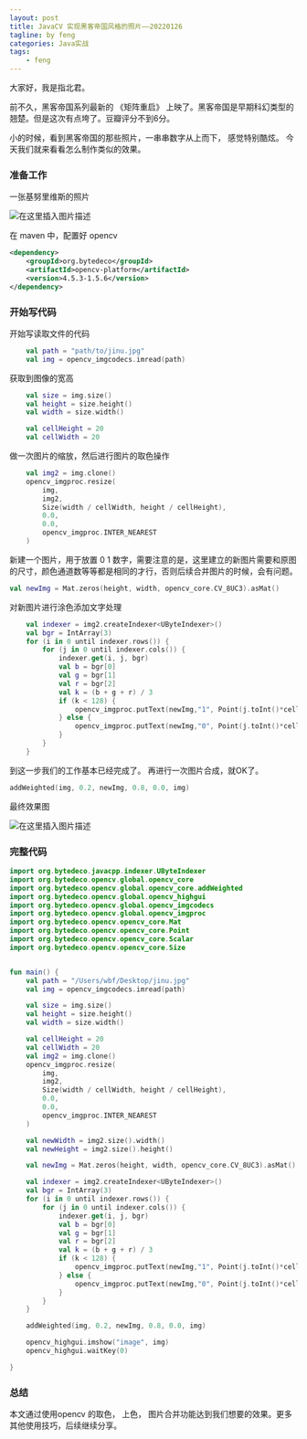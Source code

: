 ```yaml
---
layout: post
title: JavaCV 实现黑客帝国风格的照片——20220126
tagline: by feng
categories: Java实战
tags: 
    - feng
---
```


大家好，我是指北君。

前不久，黑客帝国系列最新的 《矩阵重启》 上映了。黑客帝国是早期科幻类型的翘楚。但是这次有点垮了。豆瓣评分不到6分。

小的时候，看到黑客帝国的那些照片，一串串数字从上而下， 感觉特别酷炫。 今天我们就来看看怎么制作类似的效果。

<!--more-->

### 准备工作

一张基努里维斯的照片

![在这里插入图片描述](https://img-blog.csdnimg.cn/91bb3606d01b46efb29a6e6364f90d59.png)

在 maven 中，配置好 opencv

```xml
<dependency>
    <groupId>org.bytedeco</groupId>
    <artifactId>opencv-platform</artifactId>
    <version>4.5.3-1.5.6</version>
</dependency>
```

### 开始写代码

开始写读取文件的代码

```kotlin
 	val path = "path/to/jinu.jpg"
    val img = opencv_imgcodecs.imread(path)
```
获取到图像的宽高

```kotlin
	val size = img.size()
    val height = size.height()
    val width = size.width()

    val cellHeight = 20
    val cellWidth = 20
```
做一次图片的缩放，然后进行图片的取色操作

```kotlin
	val img2 = img.clone()
    opencv_imgproc.resize(
        img,
        img2,
        Size(width / cellWidth, height / cellHeight),
        0.0,
        0.0,
        opencv_imgproc.INTER_NEAREST
    )
```

新建一个图片，用于放置 0 1 数字，需要注意的是，这里建立的新图片需要和原图的尺寸，颜色通道数等等都是相同的才行，否则后续合并图片的时候，会有问题。

```kotlin
val newImg = Mat.zeros(height, width, opencv_core.CV_8UC3).asMat()
```

对新图片进行涂色添加文字处理

```kotlin
    val indexer = img2.createIndexer<UByteIndexer>()
    val bgr = IntArray(3)
    for (i in 0 until indexer.rows()) {
        for (j in 0 until indexer.cols()) {
            indexer.get(i, j, bgr)
            val b = bgr[0]
            val g = bgr[1]
            val r = bgr[2]
            val k = (b + g + r) / 3
            if (k < 128) {
                opencv_imgproc.putText(newImg,"1", Point(j.toInt()*cellWidth, i.toInt()* cellHeight), opencv_imgproc.FONT_HERSHEY_COMPLEX_SMALL, 0.7, Scalar(0.0,g.toDouble(),0.0, 0.0))
            } else {
                opencv_imgproc.putText(newImg,"0", Point(j.toInt()*cellWidth, i.toInt()* cellHeight), opencv_imgproc.FONT_HERSHEY_COMPLEX_SMALL, 0.7, Scalar(0.0,g.toDouble(),0.0, 0.0))
            }
        }
    }

```

到这一步我们的工作基本已经完成了。 再进行一次图片合成，就OK了。

```kotlin
addWeighted(img, 0.2, newImg, 0.8, 0.0, img)
```

最终效果图

![在这里插入图片描述](https://img-blog.csdnimg.cn/1b26c81716d24b849fed8ad52c8665bb.png)

### 完整代码

```kotlin
import org.bytedeco.javacpp.indexer.UByteIndexer
import org.bytedeco.opencv.global.opencv_core
import org.bytedeco.opencv.global.opencv_core.addWeighted
import org.bytedeco.opencv.global.opencv_highgui
import org.bytedeco.opencv.global.opencv_imgcodecs
import org.bytedeco.opencv.global.opencv_imgproc
import org.bytedeco.opencv.opencv_core.Mat
import org.bytedeco.opencv.opencv_core.Point
import org.bytedeco.opencv.opencv_core.Scalar
import org.bytedeco.opencv.opencv_core.Size


fun main() {
    val path = "/Users/wbf/Desktop/jinu.jpg"
    val img = opencv_imgcodecs.imread(path)

    val size = img.size()
    val height = size.height()
    val width = size.width()

    val cellHeight = 20
    val cellWidth = 20
    val img2 = img.clone()
    opencv_imgproc.resize(
        img,
        img2,
        Size(width / cellWidth, height / cellHeight),
        0.0,
        0.0,
        opencv_imgproc.INTER_NEAREST
    )

    val newWidth = img2.size().width()
    val newHeight = img2.size().height()

    val newImg = Mat.zeros(height, width, opencv_core.CV_8UC3).asMat()

    val indexer = img2.createIndexer<UByteIndexer>()
    val bgr = IntArray(3)
    for (i in 0 until indexer.rows()) {
        for (j in 0 until indexer.cols()) {
            indexer.get(i, j, bgr)
            val b = bgr[0]
            val g = bgr[1]
            val r = bgr[2]
            val k = (b + g + r) / 3
            if (k < 128) {
                opencv_imgproc.putText(newImg,"1", Point(j.toInt()*cellWidth, i.toInt()* cellHeight), opencv_imgproc.FONT_HERSHEY_COMPLEX_SMALL, 0.7, Scalar(0.0,g.toDouble(),0.0, 0.0))
            } else {
                opencv_imgproc.putText(newImg,"0", Point(j.toInt()*cellWidth, i.toInt()* cellHeight), opencv_imgproc.FONT_HERSHEY_COMPLEX_SMALL, 0.7, Scalar(0.0,g.toDouble(),0.0, 0.0))
            }
        }
    }

    addWeighted(img, 0.2, newImg, 0.8, 0.0, img)

    opencv_highgui.imshow("image", img)
    opencv_highgui.waitKey(0)

}
```

### 总结

本文通过使用opencv 的取色， 上色， 图片合并功能达到我们想要的效果。更多其他使用技巧，后续继续分享。